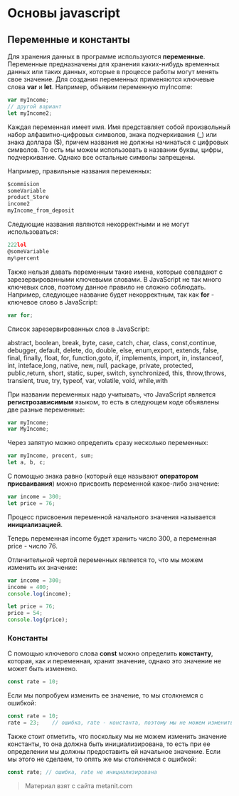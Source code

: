 # Основы javascript

## Переменные и константы

Для хранения данных в программе используются **переменные**. Переменные предназначены для хранения каких-нибудь временных данных или таких данных, которые в процессе работы могут менять свое значение. Для создания переменных применяются ключевые слова **var** и **let**. Например, объявим переменную myIncome:

```js
var myIncome;
// другой вариант
let myIncome2;
```

Каждая переменная имеет имя. Имя представляет собой произвольный набор алфавитно-цифровых символов, знака подчеркивания (_) или знака доллара ($), причем названия не должны начинаться с цифровых символов. То есть мы можем использовать в названии буквы, цифры, подчеркивание. Однако все остальные символы запрещены.

Например, правильные названия переменных:

```js
$commision
someVariable
product_Store
income2
myIncome_from_deposit
```

Следующие названия являются некорректными и не могут использоваться:

```js
222lol
@someVariable
my%percent
```

Также нельзя давать переменным такие имена, которые совпадают с зарезервированными ключевыми словами. В JavaScript не так много ключевых слов, поэтому данное правило не сложно соблюдать. Например, следующее название будет некорректным, так как **for** - ключевое слово в JavaScript:

```js
var for;
```

Список зарезервированных слов в JavaScript:

abstract, boolean, break, byte, case, catch, char, class, const,continue, debugger, default, delete, do, double, else, enum,export, extends, false, final, finally, float, for, function,goto, if, implements, import, in, instanceof, int, inteface,long, native, new, null, package, private, protected, public,return, short, static, super, switch, synchronized, this, throw,throws, transient, true, try, typeof, var, volatile, void, while,with

При названии переменных надо учитывать, что JavaScript является **регистрозависимым** языком, то есть в следующем коде объявлены две разные переменные:

```js
var myIncome;
var MyIncome;
```

Через запятую можно определить сразу несколько переменных:

```js
var myIncome, procent, sum;
let a, b, c;
```

С помощью знака равно (который еще называют **оператором присваивания**) можно присвоить переменной какое-либо значение:

```js
var income = 300;
let price = 76;
```

Процесс присвоения переменной начального значения называется **инициализацией**.

Теперь переменная income будет хранить число 300, а переменная price - число 76.

Отличительной чертой переменных является то, что мы можем изменить их значение:

```js
var income = 300;
income = 400;
console.log(income);

let price = 76;
price = 54;
console.log(price);
```

### Константы

С помощью ключевого слова **const** можно определить **константу**, которая, как и переменная, хранит значение, однако это значение не может быть изменено.

```js
const rate = 10;
```

Если мы попробуем изменить ее значение, то мы столкнемся с ошибкой:

```js
const rate = 10;
rate = 23;    // ошибка, rate - константа, поэтому мы не можем изменить ее значение
```

Также стоит отметить, что поскольку мы не можем изменить значение константы, то она должна быть инициализирована, то есть при ее определении мы должны предоставить ей начальное значение. Если мы этого не сделаем, то опять же мы столкнемся с ошибкой:

```js
const rate; // ошибка, rate не инициализирована
```


> Материал взят с сайта metanit.com